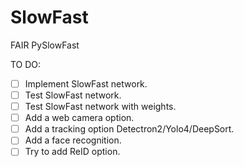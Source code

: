 # SlowFast
FAIR PySlowFast

TO DO:
- [ ] Implement SlowFast network.
- [ ] Test SlowFast network.
- [ ] Test SlowFast network with weights.
- [ ] Add a web camera option.
- [ ] Add a tracking option Detectron2/Yolo4/DeepSort.
- [ ] Add a face recognition.
- [ ] Try to add ReID option.
